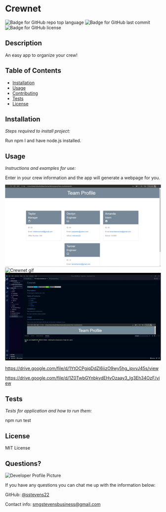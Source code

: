 # Crewnet

![Badge for GitHub repo top language](https://img.shields.io/github/languages/top/sstevens22/Teams-Gen?style=flat&logo=appveyor) 
![Badge for GitHub last commit](https://img.shields.io/github/last-commit/sstevens22/Teams-Gen?style=flat&logo=appveyor)
![Badge for GitHub license](https://img.shields.io/github/license/sstevens22/Teams-Gen?style=flat&logo=appveyor)

## Description  

An easy app to organize your crew!

## Table of Contents
  * [Installation](#installation)
  * [Usage](#usage)
  * [Contributing](#contributing)
  * [Tests](#tests)
* [License](#license)

## Installation

*Steps required to install project:*

Run npm I and have node.js installed.

## Usage 

*Instructions and examples for use:*

Enter in your crew information and the app will generate a webpage for you.

![Crewnet demo](assets/crewnet.jpg)
![Crewnet gif](assets/crewgif.gif)
![NPM run test gif](assets/crewnettest.gif)

https://drive.google.com/file/d/1YtOCPgjqDdZl6iizO9wy5hg_ipvvJ45s/view

https://drive.google.com/file/d/1Z0TwbGYnbkydEHvOzaay3_Ig3Eh34OzF/view

## Tests

*Tests for application and how to run them:*

npm run test

## License

MIT License


## Questions?

![Developer Profile Picture](https://avatars.githubusercontent.com/u/77650590?v=4) 

If you have any questions you can chat me up with the information below:

GitHub: [@sstevens22](https://api.github.com/users/sstevens22)


Contact info: smgstevensbusiness@gmail.com